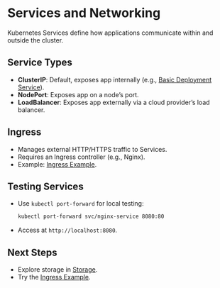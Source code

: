 # Services and Networking

Kubernetes Services define how applications communicate within and outside the cluster.

## Service Types
- **ClusterIP**: Default, exposes app internally (e.g., [Basic Deployment Service](../examples/basic-deployment/service.yaml)).
- **NodePort**: Exposes app on a node’s port.
- **LoadBalancer**: Exposes app externally via a cloud provider’s load balancer.

## Ingress
- Manages external HTTP/HTTPS traffic to Services.
- Requires an Ingress controller (e.g., Nginx).
- Example: [Ingress Example](../examples/ingress-example/README.md).

## Testing Services
- Use `kubectl port-forward` for local testing:
  ```bash
  kubectl port-forward svc/nginx-service 8080:80
  ```
- Access at `http://localhost:8080`.

## Next Steps
- Explore storage in [Storage](06-storage.md).
- Try the [Ingress Example](../examples/ingress-example/README.md).